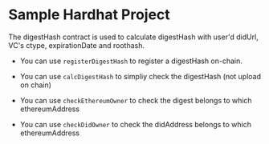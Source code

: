 # Sample Hardhat Project

The digestHash contract is used to calculate digestHash with user'd didUrl, VC's ctype, expirationDate and roothash.

* You can use `registerDigestHash` to register a digestHash on-chain. 


* You can use `calcDigestHash` to simpliy check the digestHash (not upload on chain)


* You can use `checkEthereumOwner` to check the digest belongs to which ethereumAddress


* You can use `checkDidOwner` to check the didAddress belongs to which ethereumAddress